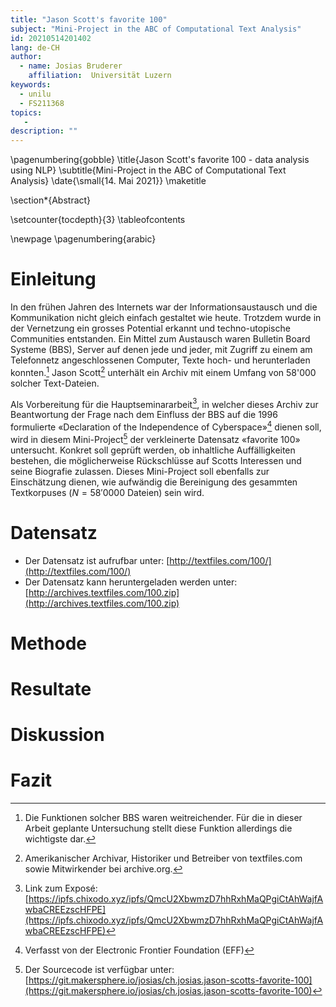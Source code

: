 ```yaml
---
title: "Jason Scott's favorite 100"
subject: "Mini-Project in the ABC of Computational Text Analysis"
id: 20210514201402
lang: de-CH
author:
  - name: Josias Bruderer
    affiliation:  Universität Luzern
keywords:
  - unilu
  - FS211368
topics:
   - 
description: ""
---
```


\pagenumbering{gobble}
\title{Jason Scott's favorite 100 - data analysis using NLP}
\subtitle{Mini-Project in the ABC of Computational Text Analysis}
\date{\small{14. Mai 2021}}
\maketitle

\section*{Abstract}


\setcounter{tocdepth}{3}
\tableofcontents

\newpage
\pagenumbering{arabic}

# Einleitung

In den frühen Jahren des Internets war der Informationsaustausch und die Kommunikation nicht gleich einfach gestaltet wie heute. Trotzdem wurde in der Vernetzung ein grosses Potential erkannt und techno-utopische Communities entstanden. Ein Mittel zum Austausch waren Bulletin Board Systeme (BBS), Server auf denen jede und jeder, mit Zugriff zu einem am Telefonnetz angeschlossenen Computer, Texte hoch- und herunterladen konnten.[^1] Jason Scott[^2] unterhält ein Archiv mit einem Umfang von 58'000 solcher Text-Dateien.

Als Vorbereitung für die Hauptseminararbeit[^3], in welcher dieses Archiv zur Beantwortung der Frage nach dem Einfluss der BBS auf die 1996 formulierte «Declaration of the Independence of Cyberspace»[^4] dienen soll, wird in diesem Mini-Project[^5] der verkleinerte Datensatz «favorite 100» untersucht. Konkret soll geprüft werden, ob inhaltliche Auffälligkeiten bestehen, die möglicherweise Rückschlüsse auf Scotts Interessen und seine Biografie zulassen. Dieses Mini-Project soll ebenfalls zur Einschätzung dienen, wie aufwändig die Bereinigung des gesammten Textkorpuses ($N=58'0000$ Dateien) sein wird.

# Datensatz

* Der Datensatz ist aufrufbar unter: [http://textfiles.com/100/](http://textfiles.com/100/) 
* Der Datensatz kann heruntergeladen werden unter: [http://archives.textfiles.com/100.zip](http://archives.textfiles.com/100.zip)
 

# Methode



# Resultate



# Diskussion



# Fazit


[^1]: Die Funktionen solcher BBS waren weitreichender. Für die in dieser Arbeit geplante Untersuchung stellt diese Funktion allerdings die wichtigste dar.
[^2]: Amerikanischer Archivar, Historiker und Betreiber von textfiles.com sowie Mitwirkender bei archive.org.
[^3]: Link zum Exposé: [https://ipfs.chixodo.xyz/ipfs/QmcU2XbwmzD7hhRxhMaQPgiCtAhWajfAwbaCREEzscHFPE](https://ipfs.chixodo.xyz/ipfs/QmcU2XbwmzD7hhRxhMaQPgiCtAhWajfAwbaCREEzscHFPE)
[^4]: Verfasst von der Electronic Frontier Foundation (EFF)
[^5]: Der Sourcecode ist verfügbar unter: [https://git.makersphere.io/josias/ch.josias.jason-scotts-favorite-100](https://git.makersphere.io/josias/ch.josias.jason-scotts-favorite-100)